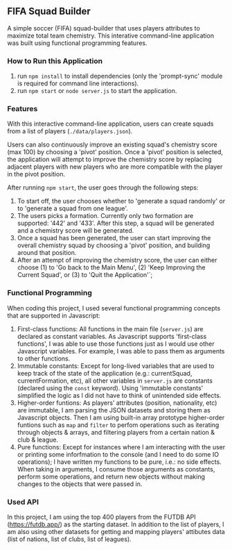 ## FIFA Squad Builder

A simple soccer (FIFA) squad-builder that uses players attributes to maximize total team chemistry. This interative command-line application was built using functional programming features. 

### How to Run this Application
1. run `npm install` to install dependencies (only the 'prompt-sync' module is required for command line interactions).
2. run  `npm start` or `node server.js` to start the application.  
### Features
With this interactive command-line application, users can create squads from a list of players (`./data/players.json`). 

Users can also continuously improve an existing squad's chemistry score (max 100) by choosing a 'pivot' position. Once a 'pivot' position is selected, the application will attempt to improve the chemistry score by replacing adjacent players with new players who are more compatible with the player in the pivot position.


After running `npm start`, the user goes through the following steps:
1. To start off, the user chooses whether to 'generate a squad randomly' or to 'generate a squad from one league'. 
2. The users picks a formation. Currently only two formation are supported: '442' and '433'. After this step, a squad will be generated and a chemistry score will be generated.
3. Once a squad has been generated, the user can start improving the overall chemistry squad by choosing a 'pivot' position, and building around that position.
4. After an attempt of improving the chemistry score, the user can either choose (1) to 'Go back to the Main Menu', (2) 'Keep Improving the Current Squad', or (3) to 'Quit the Application'`;

### Functional Programming
When coding this project, I used several functional programming concepts that are supported in Javascript:
1. First-class functions: All functions in the main file (`server.js`) are declared as constant variables. As Javascript supports 'first-class functions', I was able to use those functions just as I would use other Javascript variables. For example, I was able to pass them as arguments to other functions.  
2. Immutable constants: Except for long-lived variables that are used to keep track of the state of the application (e.g.: currentSquad, currentFormation, etc), all other variables in `server.js` are constants (declared using the `const` keyword). Using 'immutable constants' simplified the logic as I did not have to think of unintended side effects. 
3. Higher-order funtions: As players’ attributes (position, nationality, etc) are immutable, I am parsing the JSON datasets and storing them as Javascript objects. Then I am using built-in array prototype higher-order funtions such as `map` and `filter` to perfom operations such as iterating through objects & arrays, and filtering players from a certain nation & club & league. 
4. Pure functions: Except for instances where I am interacting with the user or printing some inforfmation to the console (and I need to do some IO operations); I have written my functions to be pure, i.e.: no side effects. When taking in arguments, I consume those arguments as constants, perform some operations, and return new objects without making changes to the objects that were passed in.

### Used API
In this project, I am using the top 400 players from the FUTDB API (https://futdb.app/) as the starting dataset.
In addition to the list of players, I am also using other datasets for getting and mapping players' attibutes data (list of nations, list of clubs, list of leagues).

